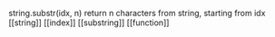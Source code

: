 string.substr(idx, n) return n characters from string, starting from idx
[[string]] [[index]] [[substring]] [[function]]